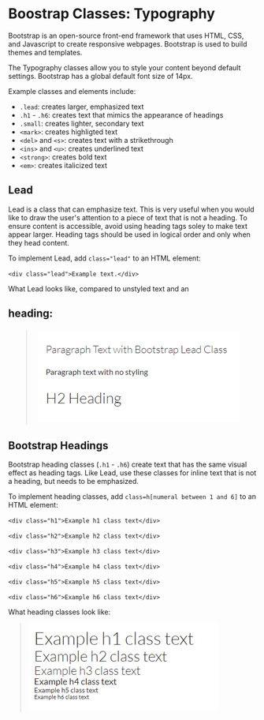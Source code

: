 # Boostrap Classes: Typography

Bootstrap is an open-source front-end framework that uses HTML, CSS, and Javascript to create responsive webpages. Bootstrap is used to build themes and templates.

The Typography classes allow you to style your content beyond default settings. Bootstrap has a global default font size of 14px. 

Example classes and elements include:

* `.lead`: creates larger, emphasized text
* `.h1` - `.h6`: creates text that mimics the appearance of headings
* `.small`: creates lighter, secondary text
* `<mark>`: creates highligted text
* `<del>` and `<s>`: creates text with a strikethrough
* `<ins>` and `<u>`: creates underlined text
* `<strong>`: creates bold text
* `<em>`: creates italicized text


## Lead

Lead is a class that can emphasize text. This is very useful when you would like to draw the user's attention to a piece of text that is not a heading. To ensure content is accessible, avoid using heading tags soley to make text appear larger. Heading tags should be used in logical order and only when they head content.

To implement Lead, add `class="lead"` to an HTML element:

`<div class="lead">Example text.</div>`

What Lead looks like, compared to unstyled text and an <h2> heading:

> ![text with lead class compared with unstyled paragraph text and an h2 heading](images/lead.png)

## Bootstrap Headings

Bootstrap heading classes (`.h1` - `.h6`) create text that has the same visual effect as heading tags. Like Lead, use these classes for inline text that is not a heading, but needs to be emphasized. 

To implement heading classes, add `class=h[numeral between 1 and 6]` to an HTML element:

`<div class="h1">Example h1 class text</div>`

`<div class="h2">Example h2 class text</div>`

`<div class="h3">Example h3 class text</div>`
 
`<div class="h4">Example h4 class text</div>`

`<div class="h5">Example h5 class text</div>`

`<div class="h6">Example h6 class text</div>`

What heading classes look like:

> ![example text with h1-h6 bootstrap heading classes](images/heading-classes-example.png)

